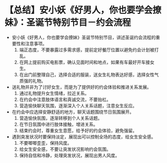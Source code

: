 # 【总结】安小妖《好男人，你也要学会撩妹》：圣诞节特别节目－约会流程

-   安小妖《好男人，你也要学会撩妹》圣诞节特别节目，讲述圣诞约会流程的重要性和注意事项。
    1.  端正态度，不要暴露过多需求感，提前定好餐厅位置以避免约会计划被打乱。
    2.  在网上提前购买电影票，确认见面时间和地点，如果有车最好开车接女生。
    3.  在出门前整理自己，选择合适的服装，送女生礼物表达好感，选择女性气质强的礼物。
-   送礼物并非为了讨好女生，而是为了提供好的约会体验和推进关系发展。
    1.  通过礼物提升女生情绪，拉近关系。
    2.  在约会中注意肢体语言和真诚交流，不要抬杠。
    3.  营造愉快聊天氛围，逐渐深入个人关系话题，注意女生反应。
-   在约会中应选择安静舒适的地方，聊天话题围绕节日氛围展开。
    1.  营造愉快氛围，逐渐转移到个人关系话题。
    2.  在节日氛围中进行肢体接触，增进关系。
    3.  结束约会时，尊重女生意愿，给予好的约会体验，避免强留。 
-   遇到突发状况时要保持淡定，展现出可以控制全场的态度，给女生安全感。
    1.  不要唧唧歪歪，保持风度。
    2.  给女生安全感，不要让突发状况影响约会氛围。
    3.  保持自信和冷静，处理突发状况，展现出男人风度。